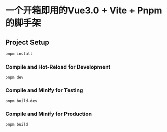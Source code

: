 # 一个开箱即用的Vue3.0 + Vite + Pnpm的脚手架


## Project Setup

```sh
pnpm install
```

### Compile and Hot-Reload for Development

```sh
pnpm dev
```

### Compile and Minify for Testing

```sh
pnpm build-dev
```

### Compile and Minify for Production

```sh
pnpm build
```


